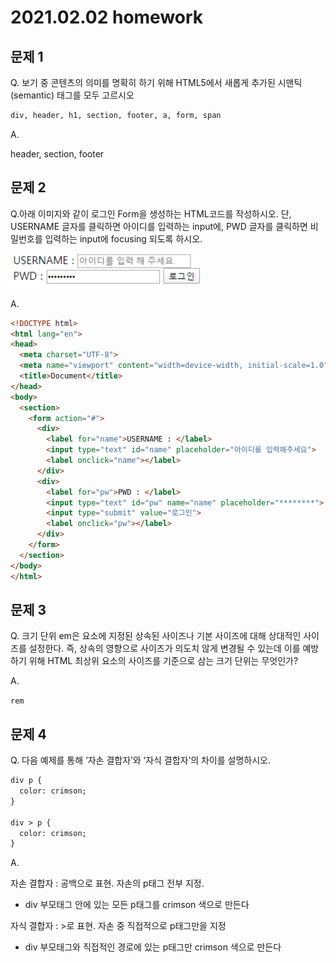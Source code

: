 # 2021.02.02 homework

## 문제 1

Q. 보기 중 콘텐츠의 의미를 명확히 하기 위해 HTML5에서 새롭게 추가된 시맨틱(semantic) 태그를 모두 고르시오

```html
div, header, h1, section, footer, a, form, span
```

A.

header, section, footer



## 문제 2

Q.아래 이미지와 같이 로그인 Form을 생성하는 HTML코드를 작성하시오. 단, USERNAME 글자를 클릭하면 아이디를 입력하는 input에, PWD 글자를 클릭하면 비밀번호를 입력하는 input에 focusing 되도록 하시오.

![image-20210202133354108](0202_hw.assets/image-20210202133354108.png)

A.

```html
<!DOCTYPE html>
<html lang="en">
<head>
  <meta charset="UTF-8">
  <meta name="viewport" content="width=device-width, initial-scale=1.0">
  <title>Document</title>
</head>
<body>
  <section>
    <form action="#">
      <div>
        <label for="name">USERNAME : </label>
        <input type="text" id="name" placeholder="아이디를 입력해주세요">
        <label onclick="name"></label>
      </div>
      <div>
        <label for="pw">PWD : </label>
        <input type="text" id="pw" name="name" placeholder="********">
        <input type="submit" value="로그인">
        <label onclick="pw"></label>
      </div>
    </form>
  </section>
</body>
</html>
```







## 문제 3

Q. 크기 단위 em은 요소에 지정된 상속된 사이즈나 기본 사이즈에 대해 상대적인 사이즈를 설정한다. 즉, 상속의 영향으로 사이즈가 의도치 않게 변경될 수 있는데 이를 예방하기 위해 HTML 최상위 요소의 사이즈를 기준으로 삼는 크기 단위는 무엇인가?

A. 

`rem`





## 문제 4

Q. 다음 예제를 통해 ‘자손 결합자’와 ‘자식 결합자’의 차이를 설명하시오.

```html
div p {
  color: crimson;
}

div > p {
  color: crimson;
}

```

A.

자손 결합자 : 공백으로 표현. 자손의 p태그 전부 지정.

- div 부모태그 안에 있는 모든 p태그를 crimson 색으로 만든다

자식 결합자 : >로 표현. 자손 중 직접적으로 p태그만을 지정

- div 부모태그와 직접적인 경로에 있는 p태그만 crimson 색으로 만든다